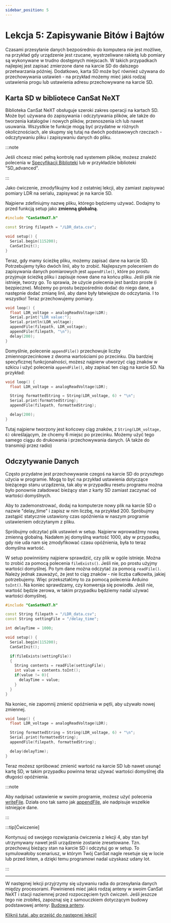 ```yaml
---
sidebar_position: 5
---
```


# Lekcja 5: Zapisywanie Bitów i Bajtów

Czasami przesyłanie danych bezpośrednio do komputera nie jest możliwe, na przykład gdy urządzenie jest rzucane, wystrzeliwane rakietą lub pomiary są wykonywane w trudno dostępnych miejscach. W takich przypadkach najlepiej jest zapisać zmierzone dane na karcie SD do dalszego przetwarzania później. Dodatkowo, karta SD może być również używana do przechowywania ustawień - na przykład możemy mieć jakiś rodzaj ustawienia progu lub ustawienia adresu przechowywane na karcie SD.

## Karta SD w bibliotece CanSat NeXT

Biblioteka CanSat NeXT obsługuje szeroki zakres operacji na kartach SD. Może być używana do zapisywania i odczytywania plików, ale także do tworzenia katalogów i nowych plików, przenoszenia ich lub nawet usuwania. Wszystkie te funkcje mogą być przydatne w różnych okolicznościach, ale skupmy się tutaj na dwóch podstawowych rzeczach - odczytywaniu pliku i zapisywaniu danych do pliku.

:::note

Jeśli chcesz mieć pełną kontrolę nad systemem plików, możesz znaleźć polecenia w [Specyfikacji Biblioteki](./../CanSat-software/library_specification.md#sdcardpresent) lub w przykładzie biblioteki "SD_advanced".

:::

Jako ćwiczenie, zmodyfikujmy kod z ostatniej lekcji, aby zamiast zapisywać pomiary LDR na serialu, zapisywać je na karcie SD.

Najpierw zdefiniujmy nazwę pliku, którego będziemy używać. Dodajmy to przed funkcją setup jako **zmienną globalną**.

```Cpp title="Zmodyfikowany Setup"
#include "CanSatNeXT.h"

const String filepath = "/LDR_data.csv";

void setup() {
  Serial.begin(115200);
  CanSatInit();
}
```

Teraz, gdy mamy ścieżkę pliku, możemy zapisać dane na karcie SD. Potrzebujemy tylko dwóch linii, aby to zrobić. Najlepszym poleceniem do zapisywania danych pomiarowych jest `appendFile()`, które po prostu przyjmuje ścieżkę pliku i zapisuje nowe dane na końcu pliku. Jeśli plik nie istnieje, tworzy go. To sprawia, że użycie polecenia jest bardzo proste (i bezpieczne). Możemy po prostu bezpośrednio dodać do niego dane, a następnie dodać zmianę linii, aby dane były łatwiejsze do odczytania. I to wszystko! Teraz przechowujemy pomiary.

```Cpp title="Zapisywanie danych LDR na karcie SD"
void loop() {
  float LDR_voltage = analogReadVoltage(LDR);
  Serial.print("LDR value:");
  Serial.println(LDR_voltage);
  appendFile(filepath, LDR_voltage);
  appendFile(filepath, "\n");
  delay(200);
}
```

Domyślnie, polecenie `appendFile()` przechowuje liczby zmiennoprzecinkowe z dwoma wartościami po przecinku. Dla bardziej specyficznej funkcjonalności, możesz najpierw utworzyć ciąg znaków w szkicu i użyć polecenia `appendFile()`, aby zapisać ten ciąg na karcie SD. Na przykład:

```Cpp title="Zapisywanie danych LDR na karcie SD"
void loop() {
  float LDR_voltage = analogReadVoltage(LDR);

  String formattedString = String(LDR_voltage, 6) + "\n";
  Serial.print(formattedString);
  appendFile(filepath, formattedString);

  delay(200);
}
```

Tutaj najpierw tworzony jest końcowy ciąg znaków, z `String(LDR_voltage, 6)` określającym, że chcemy 6 miejsc po przecinku. Możemy użyć tego samego ciągu do drukowania i przechowywania danych. (A także do transmisji przez radio)

## Odczytywanie Danych

Często przydatne jest przechowywanie czegoś na karcie SD do przyszłego użycia w programie. Mogą to być na przykład ustawienia dotyczące bieżącego stanu urządzenia, tak aby w przypadku resetu programu można było ponownie załadować bieżący stan z karty SD zamiast zaczynać od wartości domyślnych.

Aby to zademonstrować, dodaj na komputerze nowy plik na karcie SD o nazwie "delay_time" i zapisz w nim liczbę, na przykład 200. Spróbujmy zastąpić statycznie ustawiony czas opóźnienia w naszym programie ustawieniem odczytanym z pliku.

Spróbujmy odczytać plik ustawień w setup. Najpierw wprowadźmy nową zmienną globalną. Nadałem jej domyślną wartość 1000, aby w przypadku, gdy nie uda nam się zmodyfikować czasu opóźnienia, była to teraz domyślna wartość.

W setup powinniśmy najpierw sprawdzić, czy plik w ogóle istnieje. Można to zrobić za pomocą polecenia `fileExists()`. Jeśli nie, po prostu użyjmy wartości domyślnej. Po tym dane można odczytać za pomocą `readFile()`. Należy jednak zauważyć, że jest to ciąg znaków - nie liczba całkowita, jakiej potrzebujemy. Więc przekształćmy to za pomocą polecenia Arduino `toInt()`. Na koniec sprawdzamy, czy konwersja się powiodła. Jeśli nie, wartość będzie zerowa, w takim przypadku będziemy nadal używać wartości domyślnej.

```Cpp title="Odczytywanie ustawienia w setup"
#include "CanSatNeXT.h"

const String filepath = "/LDR_data.csv";
const String settingFile = "/delay_time";

int delayTime = 1000;

void setup() {
  Serial.begin(115200);
  CanSatInit();

  if(fileExists(settingFile))
  {
    String contents = readFile(settingFile);
    int value = contents.toInt();
    if(value != 0){
      delayTime = value;
    }
  }
}
```

Na koniec, nie zapomnij zmienić opóźnienia w pętli, aby używało nowej zmiennej.

```Cpp title="Dynamicznie ustawiona wartość opóźnienia"
void loop() {
  float LDR_voltage = analogReadVoltage(LDR);

  String formattedString = String(LDR_voltage, 6) + "\n";
  Serial.print(formattedString);
  appendFile(filepath, formattedString);

  delay(delayTime);
}
```

Teraz możesz spróbować zmienić wartość na karcie SD lub nawet usunąć kartę SD, w takim przypadku powinna teraz używać wartości domyślnej dla długości opóźnienia.

:::note

Aby nadpisać ustawienie w swoim programie, możesz użyć polecenia [writeFile](./../CanSat-software/library_specification.md#writefile). Działa ono tak samo jak [appendFile](./../CanSat-software/library_specification.md#appendfile), ale nadpisuje wszelkie istniejące dane.

:::

:::tip[Ćwiczenie]

Kontynuuj od swojego rozwiązania ćwiczenia z lekcji 4, aby stan był utrzymywany nawet jeśli urządzenie zostanie zresetowane. Tzn. przechowuj bieżący stan na karcie SD i odczytuj go w setup. To symulowałoby scenariusz, w którym Twój CanSat nagle resetuje się w locie lub przed lotem, a dzięki temu programowi nadal uzyskasz udany lot.

:::

---

W następnej lekcji przyjrzymy się używaniu radia do przesyłania danych między procesorami. Powinieneś mieć jakiś rodzaj anteny w swoim CanSat NeXT i stacji naziemnej przed rozpoczęciem tych ćwiczeń. Jeśli jeszcze tego nie zrobiłeś, zapoznaj się z samouczkiem dotyczącym budowy podstawowej anteny: [Budowa anteny](./../CanSat-hardware/communication#quarter-wave-antenna).

[Kliknij tutaj, aby przejść do następnej lekcji!](./lesson6)